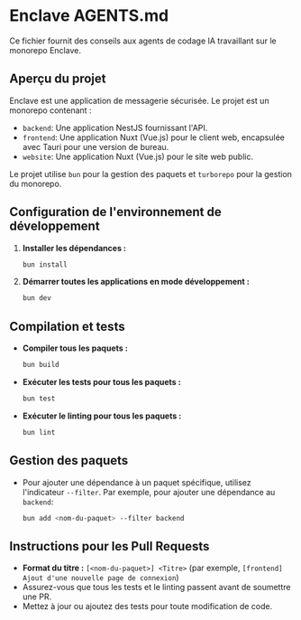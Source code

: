# Enclave AGENTS.md

Ce fichier fournit des conseils aux agents de codage IA travaillant sur le monorepo Enclave.

## Aperçu du projet

Enclave est une application de messagerie sécurisée. Le projet est un monorepo contenant :

-   `backend`: Une application NestJS fournissant l'API.
-   `frontend`: Une application Nuxt (Vue.js) pour le client web, encapsulée avec Tauri pour une version de bureau.
-   `website`: Une application Nuxt (Vue.js) pour le site web public.

Le projet utilise `bun` pour la gestion des paquets et `turborepo` pour la gestion du monorepo.

## Configuration de l'environnement de développement

1.  **Installer les dépendances :**
    ```bash
    bun install
    ```
2.  **Démarrer toutes les applications en mode développement :**
    ```bash
    bun dev
    ```

## Compilation et tests

-   **Compiler tous les paquets :**
    ```bash
    bun build
    ```
-   **Exécuter les tests pour tous les paquets :**
    ```bash
    bun test
    ```
-   **Exécuter le linting pour tous les paquets :**
    ```bash
    bun lint
    ```

## Gestion des paquets

-   Pour ajouter une dépendance à un paquet spécifique, utilisez l'indicateur `--filter`. Par exemple, pour ajouter une dépendance au `backend`:
    ```bash
    bun add <nom-du-paquet> --filter backend
    ```

## Instructions pour les Pull Requests

-   **Format du titre :** `[<nom-du-paquet>] <Titre>` (par exemple, `[frontend] Ajout d'une nouvelle page de connexion`)
-   Assurez-vous que tous les tests et le linting passent avant de soumettre une PR.
-   Mettez à jour ou ajoutez des tests pour toute modification de code.
